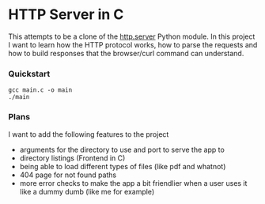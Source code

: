 # HTTP Server in C

This attempts to be a clone of the
[http.server](https://docs.python.org/3/library/http.server.html) Python
module. In this project I want to learn how the HTTP protocol works, how to
parse the requests and how to build responses that the browser/curl command can
understand.

### Quickstart

```console
gcc main.c -o main
./main
```

### Plans

I want to add the following features to the project
- arguments for the directory to use and port to serve the app to
- directory listings (Frontend in C)
- being able to load different types of files (like pdf and whatnot)
- 404 page for not found paths
- more error checks to make the app a bit friendlier when a user uses it like a dummy dumb (like me for example)
